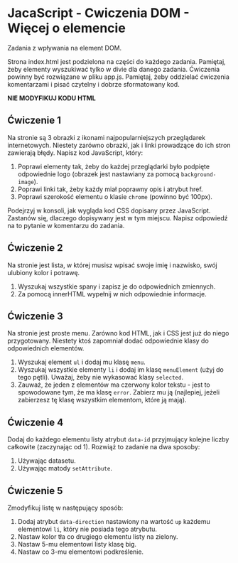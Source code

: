 # JacaScript - Cwiczenia DOM - Więcej o elemencie

Zadania z wpływania na element DOM.

Strona index.html jest podzielona na części do każdego zadania. 
Pamiętaj, żeby elementy wyszukiwać tylko w divie dla danego zadania.
Ćwiczenia powinny być rozwiązane w pliku app.js. 
Pamiętaj, żeby oddzielać ćwiczenia komentarzami i pisać czytelny i dobrze sformatowany kod. 

**NIE MODYFIKUJ KODU HTML**

## Ćwiczenie 1
Na stronie są 3 obrazki z ikonami najpopularniejszych przeglądarek internetowych. Niestety zarówno obrazki, jak i linki prowadzące do ich stron zawierają błędy.
Napisz kod JavaScript, który:
1. Poprawi elementy tak, żeby do każdej przeglądarki było podpięte odpowiednie logo (obrazek jest nastawiany za pomocą ```background-image```). 
1. Poprawi linki tak, żeby każdy miał poprawny opis i atrybut href.
1. Poprawi szerokość elementu o klasie ```chrome``` (powinno być 100px).

Podejrzyj w konsoli, jak wygląda kod CSS dopisany przez JavaScript. Zastanów się, dlaczego dopisywany jest w tym miejscu. 
Napisz odpowiedź na to pytanie w komentarzu do zadania.


## Ćwiczenie 2 
Na stronie jest lista, w której musisz wpisać swoje imię i nazwisko, swój ulubiony kolor i potrawę. 
1. Wyszukaj wszystkie spany i zapisz je do odpowiednich zmiennych.
2. Za pomocą innerHTML wypełnij w nich odpowiednie informacje.

## Ćwiczenie 3
Na stronie jest proste menu. Zarówno kod HTML, jak i CSS jest już do niego przygotowany. Niestety ktoś zapomniał dodać odpowiednie klasy do odpowiednich elementów. 
1. Wyszukaj element ```ul``` i dodaj mu klasę ```menu```.
1. Wyszukaj wszystkie elementy ```li``` i dodaj im klasę ```menuElement``` (użyj do tego pętli). Uważaj, żeby nie wykasować klasy ```selected```.
1. Zauważ, że jeden z elementów ma czerwony kolor tekstu - jest to spowodowane tym, że ma klasę ```error```. Zabierz mu ją (najlepiej, jeżeli zabierzesz tę klasę wszystkim elementom, które ją mają).

## Ćwiczenie 4
Dodaj do każdego elementu listy atrybut ```data-id``` przyjmujący kolejne liczby całkowite (zaczynając od 1). Rozwiąż to zadanie na dwa sposoby:
1. Używając datasetu.
1. Używając matody ```setAttribute```.

## Ćwiczenie 5
Zmodyfikuj listę w następujący sposób:
1. Dodaj atrybut ```data-direction``` nastawiony na wartość ```up``` każdemu elementowi ```li```, który nie posiada tego atrybutu.
1. Nastaw kolor tła co drugiego elementu listy na zielony.
1. Nastaw 5-mu elementowi listy klasę big.
1. Nastaw co 3-mu elementowi podkreślenie.
